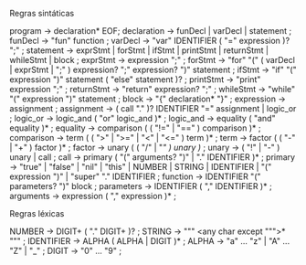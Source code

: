 Regras sintáticas

program        → declaration* EOF;
declaration    → funDecl
               | varDecl
               | statement ;
funDecl        → "fun" function ;
varDecl        → "var" IDENTIFIER ( "=" expression )? ";" ;
statement      → exprStmt
               | forStmt
               | ifStmt
               | printStmt
               | returnStmt
               | whileStmt
               | block ;
exprStmt       → expression ";" ;
forStmt        → "for" "(" ( varDecl | exprStmt | ";" )
                           expression? ";"
                           expression? ")" statement ;
ifStmt         → "if" "(" expression ")" statement
                 ( "else" statement )? ;
printStmt      → "print" expression ";" ;
returnStmt     → "return" expression? ";" ;
whileStmt      → "while" "(" expression ")" statement ;
block          → "{" declaration* "}" ;
expression     → assignment ;
assignment     → ( call "." )? IDENTIFIER "=" assignment
               | logic_or ;
logic_or       → logic_and ( "or" logic_and )* ;
logic_and      → equality ( "and" equality )* ;
equality       → comparison ( ( "!=" | "==" ) comparison )* ;
comparison     → term ( ( ">" | ">=" | "<" | "<=" ) term )* ;
term           → factor ( ( "-" | "+" ) factor )* ;
factor         → unary ( ( "/" | "*" ) unary )* ;
unary          → ( "!" | "-" ) unary | call ;
call           → primary ( "(" arguments? ")" | "." IDENTIFIER )* ;
primary        → "true" | "false" | "nil" | "this"
               | NUMBER | STRING | IDENTIFIER | "(" expression ")"
               | "super" "." IDENTIFIER ;
function       → IDENTIFIER "(" parameters? ")" block ;
parameters     → IDENTIFIER ( "," IDENTIFIER )* ;
arguments      → expression ( "," expression )* ;


Regras léxicas

NUMBER         → DIGIT+ ( "." DIGIT+ )? ;
STRING         → "\"" <any char except "\"">* "\"" ;
IDENTIFIER     → ALPHA ( ALPHA | DIGIT )* ;
ALPHA          → "a" ... "z" | "A" ... "Z" | "_" ;
DIGIT          → "0" ... "9" ;